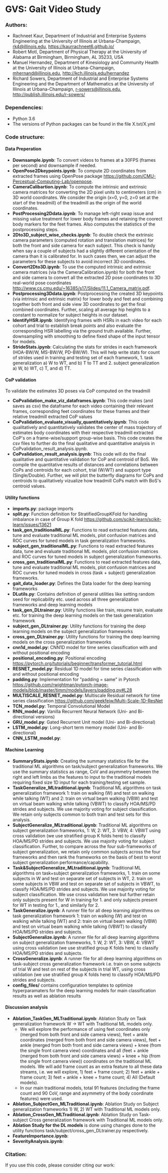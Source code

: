 # GVS: Gait Video Study 

### Authors:
* Rachneet Kaur, Department of Industrial and Enterprise Systems Engineering at the University of Illinois at Urbana-Champaign, rk4@illinois.edu, https://kaurrachneet6.github.io/
* Robert Motl, Department of Physical Therapy at the University of Alabama at Birmingham, Birmingham, AL 35233, USA
* Manuel Hernandez, Department of Kinesiology and Community Health at the University of Illinois at Urbana-Champaign, mhernand@illinois.edu, http://kch.illinois.edu/hernandez
* Richard Sowers, Department of Industrial and Enterprise Systems Engineering and the Department of Mathematics at the University of Illinois at Urbana-Champaign, r-sowers@illinois.edu, http://publish.illinois.edu/r-sowers/

### Dependencies:
* Python 3.6
* The versions of Python packages can be found in the file X.txt/X.yml

### Code structure:
#### Data Preperation 
* **Downsample.ipynb**: To convert videos to frames at a 30FPS (frames per second) and downsample if needed. 
* **OpenPose2Dkeypoints.ipynb**: To compute 2D coordinates from extracted frames using OpenPose package https://github.com/CMU-Perceptual-Computing-Lab/openpose.
* **CameraCalibartion.ipynb**: To compute the intrinsic and extrinsic camera matrices for converting the 2D pixel units to centimeters (cm) in 3D world coordinates. We consider the origin (x=0, y=0, z=0 set at the start of the treadmill) of the treadmill as the origin of the world coordinates.
* **PostProcessing2Ddata.ipynb**: To manage left-right swap issue and missing value treatment for lower body frames and retaining the coorect body markers for the feet frames. Also computes the statistics of the postprocessing steps. 
* **2Dto3D_subject_wise_checks.ipynb**: To double check the extrinsic camera parameters (computed rotation and translation matrices) for both the front and side camera for each subject. This check is handy when say a couple of subjects had a slightly different orientation of the camera than it is calibrated for. In such cases then, we can adjust the parameters for these subjects to avoid incorrect 3D coordinates. 
* **Convert2Dto3D.ipynb**: To use the computed intrinsic and extrinsic camera matrices (via the CameraCalibration.ipynb) for both the front and side camera to convert all the extracted 2D pose coordinates to 3D real-world pose coordinates http://www.cs.cmu.edu/~16385/s17/Slides/11.1_Camera_matrix.pdf.
* **Postprocessing3Ddata.ipynb**: Postprocessing the created 3D keypoints (via intrinsic and extrinsic matrix) for lower body and feet and combining together both front and side view 3D coordinates to get the final combined coordinates. Further, scaling all average hip heights to a constant to normalize for subject heights in our dataset.
* **IdentifyHSR.ipynb**: Identifying frames with HSRs in each video for each cohort and trial to establish break points and also evaluate the corresponding HSR labelling via the ground truth available. Further, downsampling with smoothing to define fixed shape of the input tensor for models. 
* **StrideStats.ipynb**: Calculating the stats for strides in each framework (HOA-BW/W, MS-BW/W, PD-BW/W). This will help write stats for count of strides used in training and testing set of each framework, 1. task generalization a) W to WT, and b) T to TT and 2. subject generalization a) W, b) WT, c) T, and d) TT.

#### CoP validation
To validate the estimates 3D poses via CoP computed on the treadmill 
* **CoPvalidation_make_viz_dataframes.ipynb**: This code makes (and saves as csv) the dataframe for each video containing their relevant frames, corresponding feet coordinates for these frames and their relative treadmill extracted CoP values 
* **CoPvalidation_evaluate_visually_quantitatively.ipynb**: This code qualitatively and quantitatively validates the center of mass trajectory of estimates body coordinates with their respective treadmill extracted CoP's on a frame-wise/support group-wise basis. This code creates the csv files to further do the final qualitative and quantitative analysis in CoPvalidation_result_analysis.ipynb.
* **CoPvalidation_result_analysis.ipynb**: This code will do the final qualitative and quantitative validation for CoP and centroid of BoS. We compile the quantitative results of distances and correlations between CoPs and centroids for each cohort, trial (W/WT) and support type (Single/Double). Further, we will plot the butterfly diagrams for CoPs and centroids to qualitatively vizualize how treadmill CoPs match with BoS's centroid values. 

#### Utility functions 
* **imports.py**: package imports
* **split.py**: Function definition for StratifiedGroupKFold for handling imbalance in case of Group K fold https://github.com/scikit-learn/scikit-learn/issues/13621
* **task_gen_traditionalML.py**: Functions to read extracted features data, tune and evaluate traditional ML models, plot confusion matrices and ROC curves for tuned models in task generalization frameworks.
* **subject_gen_traditionalML.py**: Functions to read extracted features data, tune and evaluate traditional ML models, plot confusion matrices and ROC curves for tuned models in subject generalization frameworks.
* **cross_gen_traditionalML.py**: Functions to read extracted features data, tune and evaluate traditional ML models, plot confusion matrices and ROC curves for tuned models in cross (task + subject) generalization frameworks.
* **gait_data_loader.py**: Defines the Data loader for the deep learning frameworks 
* **DLutils.py**: Contains definition of general utilities like setting random seed for replicability etc. used across all three generalization frameworks and deep learning models 
* **task_gen_DLtrainer.py**: Utility functions like train, resume train, evaluate etc. for training the deep learning models on the task generalization framework
* **subject_gen_DLtrainer.py**: Utility functions for training the deep learning models on the subject generalization frameworks
* **cross_gen_DLtrainer.py**: Utility functions for training the deep learning models on the cross generalization frameworks
* **cnn1d_model.py**: CNN1D model for time series classification with and without positional encoding
* **positional_encoding.py**: Positional encoding https://pytorch.org/tutorials/beginner/transformer_tutorial.html 
* **RESNET_model.py**: Residual 1D model for time series classification with and without positional encoding
* **padding.py**: Implementation for "padding = same" in Pytorch https://github.com/rwightman/pytorch-image-models/blob/master/timm/models/layers/padding.py#L28
* **MULTISCALE_RESNET_model.py**: Multiscale Residual network for time series classification https://github.com/geekfeiw/Multi-Scale-1D-ResNet
* **TCN_model.py**: Temporal Convolutional Model 
* **RNN_model.py**: Vanilla Recurrent Neural Network (Uni- and Bi-directional versions)
* **GRU_model.py**: Gated Recurrent Unit model (Uni- and Bi-directional)
* **LSTM_model.py**: Long-short term memory model (Uni- and Bi-directional)
* **CNN_LSTM_model.py**:


#### Machine Learning 
* **SummaryStats.ipynb**: Creating the summary statistics file for the traditional ML algorithms on task/subject generalization frameworks. We use the summary statistics as range, CoV and asymmetry between the right and left limbs as the features to input to the traditional models requiring fixed size 1D input for each training/testing set sample.
* **TaskGeneralize_MLtraditional.ipynb**: Traditional ML algorithms on task generalization framework 1: train on walking (W) and test on walking while talking (WT) and 2: train on virtual beam walking (VBW) and test on virtual beam walking while talking (VBWT) to classify HOA/MS/PD strides and subjects. We use majority voting for subject classification. We retain only subjects common to both train and test sets for this analysis. 
* **SubjectGeneralize_MLtraditional.ipynb**: Traditional ML algorithms on subject generalization frameworks, 1: W, 2: WT, 3: VBW, 4: VBWT using cross validation (we use stratified group K folds here) to classify HOA/MS/PD strides and subjects. We use majority voting for subject classification. Further, to compare across the four sub-frameworks of subject generalization, we retain only common subjects across the four frameworks and then rank the frameworks on the basis of best to worst subject generalization performance/capability.
* **Task&SubjectGeneralize_MLtraditional.ipynb**: Traditional ML algorithms on task+subject generalization frameworks, 1. train on some subjects in W and test on separate set of subjects in WT, 2. train on some subjects in VBW and test on separate set of subjects in VBWT, to classify HOA/MS/PD strides and subjects. We use majority voting for subject classification. We use cross validation here but further retain only subjects present for W in training for 1. and only subjects present for WT in testing for 1., and similarly for 2.
* **TaskGeneralize.ipynb**: A runner file for all deep learning algorithms on task generalization framework 1: train on walking (W) and test on walking while talking (WT) and 2: train on virtual beam walking (VBW) and test on virtual beam walking while talking (VBWT) to classify HOA/MS/PD strides and subjects. 
* **SubjectGeneralize.ipynb**: A runner file for all deep learning algorithms on subject generalization frameworks, 1: W, 2: WT, 3: VBW, 4: VBWT using cross validation (we use stratified group K folds here) to classify HOA/MS/PD strides and subjects.
* **CrossGeneralize.ipynb**: A runner file for all deep learning algorithms on task-subject cross generalization framework i.e. train on some subjects of trial W and test on rest of the subjects in trial WT, using cross validation (we use stratified group K folds here) to classify HOA/MS/PD strides and subjects.
* **config_files/** contains configuration templates to optimize hyperparamaters for the deep learning models for main classification results as well as ablation results


#### Discussion analysis
* **Ablation_TaskGen_MLTraditional.ipynb**: Ablation Study on Task generalization framework W -> WT with Traditional ML models only. 
    * We will explore the performance of using feet coordinates only (merged from both front and side camera views), feet + ankle coordinates (merged from both front and side camera views), feet + ankle (merged from both front and side camera views) + knee (from the single front camera view) coordinates and all (feet + ankle (merged from both front and side camera views) + knee + hip (from the single front camera view)) coordinates on the traditional ML models. We will add frame count as an extra feature to all these data streams, i.e. we will explore, 1) feet + frame count; 2) feet + ankle + frame count; 3) feet + ankle + knee + frame count; 4) All (Default models).
    * In our main traditional models, total 91 features (including the frame count and 90 CoV, range and asymmetry of the body coordinate features) were used.
* **Ablation_SubjectGen_MLTraditional.ipynb**: Ablation Study on Subject generalization frameworks 1) W, 2) WT with Traditional ML models only. 
* **Ablation_CrossGen_MLTraditional.ipynb**: Ablation Study on Task-subject Cross generalization framework with Traditional ML models only.
* **Ablation Study for the DL models** is done using changes done to the utility functions task/subject/cross_gen_DLtrainer.py respectively.
*  **FeatureImportance.ipynb**: 
* **SeverityAnalysis.ipynb**: 

### Citation:
If you use this code, please consider citing our work:
```

```
